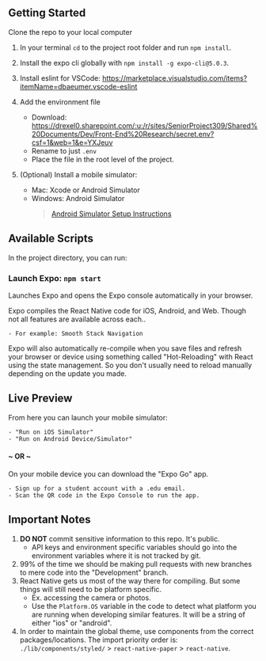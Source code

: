 ## Getting Started

Clone the repo to your local computer

1. In your terminal `cd` to the project root folder and run `npm install`.
2. Install the expo cli globally with `npm install -g expo-cli@5.0.3`.
3. Install eslint for VSCode: https://marketplace.visualstudio.com/items?itemName=dbaeumer.vscode-eslint
4. Add the environment file
    - Download: https://drexel0.sharepoint.com/:u:/r/sites/SeniorProject309/Shared%20Documents/Dev/Front-End%20Research/secret.env?csf=1&web=1&e=YXJeuv
    - Rename to just `.env`
    - Place the file in the root level of the project.
5. (Optional) Install a mobile simulator:

    - Mac: Xcode or Android Simulator
    - Windows: Android Simulator
        > [Android Simulator Setup Instructions](https://drexel0.sharepoint.com/:o:/r/sites/SeniorProject309/Shared%20Documents/Dev/Front-End%20Research/Research?d=wf8b2f89e9edc44af83276e2f12223827&csf=1&web=1&e=AV77dR)

## Available Scripts

In the project directory, you can run:

### Launch Expo: `npm start`

Launches Expo and opens the Expo console automatically in your browser.

Expo compiles the React Native code for iOS, Android, and Web. Though not all features are available across each..

    - For example: Smooth Stack Navigation

Expo will also automatically re-compile when you save files and refresh your browser or device using something called "Hot-Reloading" with React using the state management. So you don't usually need to reload manually depending on the update you made.

## Live Preview

From here you can launch your mobile simulator:

    - "Run on iOS Simulator"
    - "Run on Android Device/Simulator"

#### ~ OR ~

On your mobile device you can download the "Expo Go" app.

    - Sign up for a student account with a .edu email.
    - Scan the QR code in the Expo Console to run the app.

## Important Notes

1. **DO NOT** commit sensitive information to this repo. It's public.
    - API keys and environment specific variables should go into the environment variables where it is not tracked by git.
2. 99% of the time we should be making pull requests with new branches to mere code into the "Development" branch.
3. React Native gets us most of the way there for compiling. But some things will still need to be platform specific.
    - Ex. accessing the camera or photos.
    - Use the `Platform.OS` variable in the code to detect what platform you are running when developing similar features. It will be a string of either "ios" or "android".
4. In order to maintain the global theme, use components from the correct packages/locations. The import priority order is: `./lib/components/styled/` > `react-native-paper` > `react-native`.
